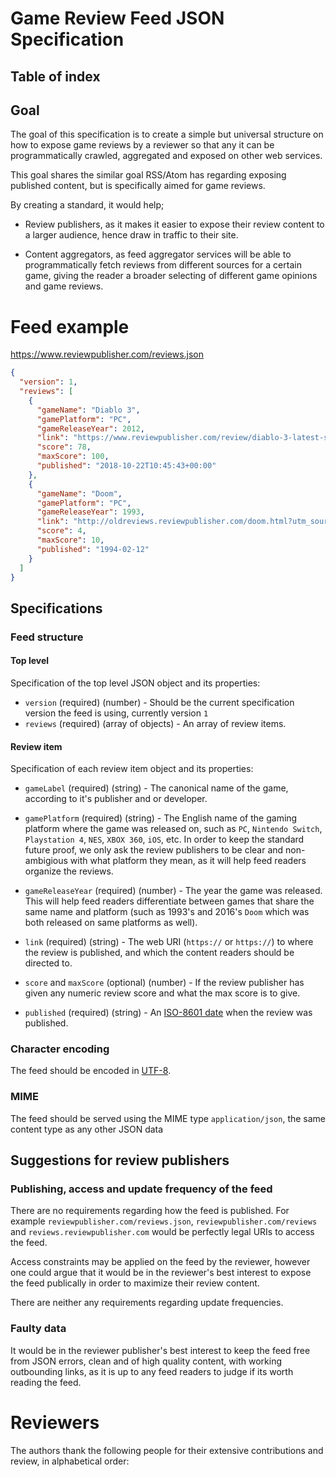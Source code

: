 # Game Review Feed JSON Specification

## Table of index

## Goal

The goal of this specification is to create a simple but universal structure on how to expose game reviews by a reviewer
so that any it can be programmatically crawled, aggregated and exposed on other web services.

This goal shares the similar goal RSS/Atom has regarding exposing published content, but is specifically aimed for game reviews.

By creating a standard, it would help;

- Review publishers, as it makes it easier to expose their review content to a larger audience, hence draw in traffic to their site.

- Content aggregators, as feed aggregator services will be able to programmatically fetch reviews from different sources for a certain
game, giving the reader a broader selecting of different game opinions and game reviews.



# Feed example

https://www.reviewpublisher.com/reviews.json

```json
{
  "version": 1,
  "reviews": [
    {
      "gameName": "Diablo 3",
      "gamePlatform": "PC",
      "gameReleaseYear": 2012,
      "link": "https://www.reviewpublisher.com/review/diablo-3-latest-smashhit-from-blizzard",
      "score": 78,
      "maxScore": 100,
      "published": "2018-10-22T10:45:43+00:00"
    },
    {
      "gameName": "Doom",
      "gamePlatform": "PC",
      "gameReleaseYear": 1993,
      "link": "http://oldreviews.reviewpublisher.com/doom.html?utm_source=reviewfeed&utm_medium=reviewlink",
      "score": 4,
      "maxScore": 10,
      "published": "1994-02-12"
    }
  ]
}
```



## Specifications

### Feed structure

#### Top level

Specification of the top level JSON object and its properties:

- `version` (required) (number) - Should be the current specification version the feed is using, currently version `1`
- `reviews` (required) (array of objects) - An array of review items.

#### Review item

Specification of each review item object and its properties:

- `gameLabel` (required) (string) - The canonical name of the game, according to it's publisher and or developer.
- `gamePlatform` (required) (string) - The English name of the gaming platform where the game was released on, such as `PC`, `Nintendo Switch`, `Playstation 4`, `NES`, `XBOX 360`, `iOS`, etc. In order to keep the standard future proof, we only ask the review publishers to be clear and non-ambigious with what platform they mean, as it will help feed readers organize the reviews.
-  `gameReleaseYear` (required) (number) - The year the game was released. This will help feed readers differentiate between  games that share the same name and platform (such as 1993's and 2016's `Doom` which was both released on same platforms as well). 
- `link` (required) (string) - The web URI (`https://` or `https://`) to where the review is published, and which the content readers should be directed to.
- `score` and `maxScore` (optional) (number) - If the review publisher has given any numeric review score and what the max score is to give.

- `published` (required) (string) - An [ISO-8601 date](https://en.wikipedia.org/wiki/ISO_8601) when the review was published.

### Character encoding

The feed should be encoded in [UTF-8](https://en.wikipedia.org/wiki/UTF-8).

### MIME

The feed should be served using the MIME type `application/json`, the same content type as any other JSON data 


## Suggestions for review publishers

### Publishing, access and update frequency of the feed

There are no requirements regarding how the feed is published. For example `reviewpublisher.com/reviews.json`, `reviewpublisher.com/reviews` and `reviews.reviewpublisher.com` would be perfectly legal URIs to access the feed.

Access constraints may be applied on the feed by the reviewer, however one could argue that it would be in the 
reviewer's best interest to expose the feed publically in order to maximize their review content.

There are neither any requirements regarding update frequencies.

### Faulty data

It would be in the reviewer publisher's best interest to keep the feed free from JSON errors, clean and of high quality content, with working outbounding links, as it is up to any feed readers to judge if its worth reading the feed.


# Reviewers

The authors thank the following people for their extensive contributions and review, in alphabetical order: 
